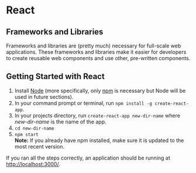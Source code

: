 # React
## Frameworks and Libraries
Frameworks and libraries are (pretty much) necessary for full-scale web applications.  These
frameworks and libraries make it easier for developers to create reusable web components
and use other, pre-written components.

## Getting Started with React
1. Install [Node](https://nodejs.org/en/) (more specifically, only [npm](https://www.npmjs.com/) is necessary but Node will be used in future sections).
2. In your command prompt or terminal, run `npm install -g create-react-app`.
3. In your projects directory, run `create-react-app new-dir-name` where *new-dir-name* is the name of the app.
4. `cd new-dir-name`
5. `npm start`  
**Note:** If you already have npm installed, make sure it is updated to the most recent version.

If you ran all the steps correctly, an application should be running at [http://localhost:3000/](http://localhost:3000/).

